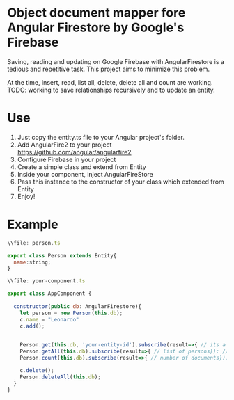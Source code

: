 # Object document mapper fore Angular Firestore by Google's Firebase

Saving, reading and updating on Google Firebase with AngularFirestore is a tedious and repetitive task. This project aims to minimize this problem.

At the time, insert, read, list all, delete, delete all and count are working.
TODO: working to save relationships recursively and to update an entity.

# Use

1. Just copy the entity.ts file to your Angular project's folder.
2. Add AngularFire2 to your project https://github.com/angular/angularfire2
3. Configure Firebase in your project
4. Create a simple class and extend from Entity
5. Inside your component, inject AngularFireStore
6. Pass this instance to the constructor of your class which extended from Entity
6. Enjoy!

# Example

```javascript
\\file: person.ts

export class Person extends Entity{
  name:string;
}

\\file: your-component.ts

export class AppComponent {
  
  constructor(public db: AngularFirestore){
    let person = new Person(this.db);
    c.name = "Leonardo"
    c.add();
    

    Person.get(this.db, 'your-entity-id').subscribe(result=>{ // its a person!});
    Person.getAll(this.db).subscribe(result=>{ // list of persons}); // yah, working on Person.getAll(), not ready yet
    Person.count(this.db).subscribe(result=>{ // number of documents});

    c.delete();
    Person.deleteAll(this.db);
  }
}
```
